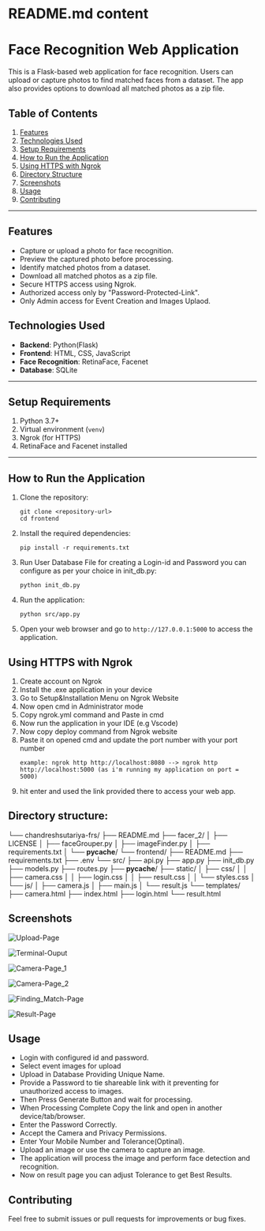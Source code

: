 # README.md content

# Face Recognition Web Application

This is a Flask-based web application for face recognition. Users can upload or capture photos to find matched faces from a dataset. The app also provides options to download all matched photos as a zip file.

## Table of Contents
1. [Features](#features)
2. [Technologies Used](#technologies-used)
3. [Setup Requirements](#setup-requirements)
4. [How to Run the Application](#how-to-run-the-application)
5. [Using HTTPS with Ngrok](#using-https-with-ngrok)
6. [Directory Structure](#directory-structure)
7. [Screenshots](#screenshots)
8. [Usage](#usage)
9. [Contributing](#contributing)

---

## Features
- Capture or upload a photo for face recognition.
- Preview the captured photo before processing.
- Identify matched photos from a dataset.
- Download all matched photos as a zip file.
- Secure HTTPS access using Ngrok.
- Authorized access only by "Password-Protected-Link".
- Only Admin access for Event Creation and Images Uplaod.

## Technologies Used
- **Backend**: Python(Flask)
- **Frontend**: HTML, CSS, JavaScript
- **Face Recognition**: RetinaFace, Facenet
- **Database**: SQLite

---

## Setup Requirements
1. Python 3.7+
2. Virtual environment (`venv`)
3. Ngrok (for HTTPS)
4. RetinaFace and Facenet installed

---

## How to Run the Application

1. Clone the repository:
   ```
   git clone <repository-url>
   cd frontend
   ```

2. Install the required dependencies:
   ```
   pip install -r requirements.txt
   ```

3. Run User Database File for creating a Login-id and Password you can configure as per your choice in init_db.py:
   ```
   python init_db.py
   ```

4. Run the application:
   ```
   python src/app.py
   ```

5. Open your web browser and go to `http://127.0.0.1:5000` to access the application.


## Using HTTPS with Ngrok
1. Create account on Ngrok
2. Install the .exe application in your device
3. Go to Setup&Installation Menu on Ngrok Website
3. Now open cmd in Administrator mode
4. Copy ngrok.yml command and Paste in cmd
5. Now run the application in your IDE (e.g Vscode)
6. Now copy deploy command from Ngrok website
7. Paste it on opened cmd and update the port number with your port number
   ```
   example: ngrok http http://localhost:8080 --> ngrok http http://localhost:5000 (as i'm running my application on port = 5000)
   ```
8. hit enter and used the link provided there to access your web app.

## Directory structure:
└── chandreshsutariya-frs/
    ├── README.md
    ├── facer_2/
    │   ├── LICENSE
    │   ├── faceGrouper.py
    │   ├── imageFinder.py
    │   ├── requirements.txt
    │   └── __pycache__/
    └── frontend/
        ├── README.md
        ├── requirements.txt
        ├── .env
        └── src/
            ├── api.py
            ├── app.py
            ├── init_db.py
            ├── models.py
            ├── routes.py
            ├── __pycache__/
            ├── static/
            │   ├── css/
            │   │   ├── camera.css
            │   │   ├── login.css
            │   │   ├── result.css
            │   │   └── styles.css
            │   └── js/
            │       ├── camera.js
            │       ├── main.js
            │       └── result.js
            └── templates/
                ├── camera.html
                ├── index.html
                ├── login.html
                └── result.html

## Screenshots
![Upload-Page](https://github.com/user-attachments/assets/ac963755-8fbb-48ab-aac3-d8127f6c914e)

![Terminal-Ouput](https://github.com/user-attachments/assets/44d0f79a-6359-4661-a76b-fe64071a7c55)

![Camera-Page_1](https://github.com/user-attachments/assets/9fd3488f-e8c7-40c6-bb1c-aa1431aa46ea)

![Camera-Page_2](https://github.com/user-attachments/assets/cc52390d-56cd-47d2-98bf-cebb9f4a4d95)

![Finding_Match-Page](https://github.com/user-attachments/assets/f1e1cfa9-2cc0-40d6-a1ed-9e134e4c6077)

![Result-Page](https://github.com/user-attachments/assets/d618ac11-072c-49a1-bb62-63f269158c80)


## Usage
- Login with configured id and password.
- Select event images for upload
- Upload in Database Providing Unique Name.
- Provide a Password to tie shareable link with it preventing for unauthorized access to images.
- Then Press Generate Button and wait for processing.
- When Processing Complete Copy the link and open in another device/tab/browser.
- Enter the Password Correctly.
- Accept the Camera and Privacy Permissions.
- Enter Your Mobile Number and Tolerance(Optinal).
- Upload an image or use the camera to capture an image.
- The application will process the image and perform face detection and recognition.
- Now on result page you can adjust Tolerance to get Best Results.

## Contributing

Feel free to submit issues or pull requests for improvements or bug fixes.
